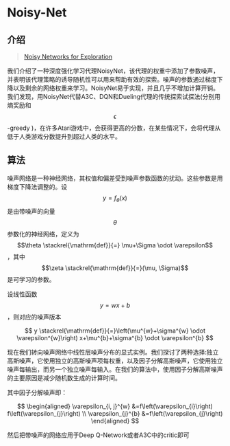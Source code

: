 # Noisy-Net

## 介绍

> [Noisy Networks for Exploration](https://arxiv.org/pdf/1706.10295v2.pdf)

我们介绍了一种深度强化学习代理NoisyNet，该代理的权重中添加了参数噪声，并表明该代理策略的诱导随机性可以用来帮助有效的探索。噪声的参数通过梯度下降以及剩余的网络权重来学习。NoisyNet易于实现，并且几乎不增加计算开销。我们发现，用NoisyNet代替A3C、DQN和Dueling代理的传统探索试探法\(分别用熵奖励和 $$\epsilon$$ -greedy \)，在许多Atari游戏中，会获得更高的分数，在某些情况下，会将代理从低于人类游戏分数提升到超过人类的水平。

## 算法

噪声网络是一种神经网络，其权值和偏差受到噪声参数函数的扰动。这些参数是用梯度下降法调整的。设 $$y=f_{\theta}(x)$$ 是由带噪声的向量 $$\theta$$ 参数化的神经网络，定义为 $$\theta \stackrel{\mathrm{def}}{=} \mu+\Sigma \odot \varepsilon$$ ，其中 $$\zeta \stackrel{\mathrm{def}}{=}(\mu, \Sigma)$$ 是可学习的参数。

设线性函数 $$y=w x+b$$ ，则对应的噪声版本

$$
y \stackrel{\mathrm{def}}{=}\left(\mu^{w}+\sigma^{w} \odot \varepsilon^{w}\right) x+\mu^{b}+\sigma^{b} \odot \varepsilon^{b}
$$

现在我们转向噪声网络中线性层噪声分布的显式实例。我们探讨了两种选择:独立高斯噪声，它使用独立的高斯噪声项每权重，以及因子分解高斯噪声，它使用独立噪声每输出，而另一个独立噪声每输入。在我们的算法中，使用因子分解高斯噪声的主要原因是减少随机数生成的计算时间。

其中因子分解噪声即：

$$
\begin{aligned} \varepsilon_{i, j}^{w} &=f\left(\varepsilon_{i}\right) f\left(\varepsilon_{j}\right) \\ \varepsilon_{j}^{b} &=f\left(\varepsilon_{j}\right) \end{aligned}
$$

然后把带噪声的网络应用于Deep Q-Network或者A3C中的critic即可

